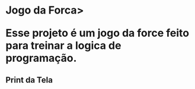 <h1>Jogo da Forca>
  <p> Esse projeto é um jogo da force feito para treinar a logica de programação.</>
<h2>Print da Tela </h2>

